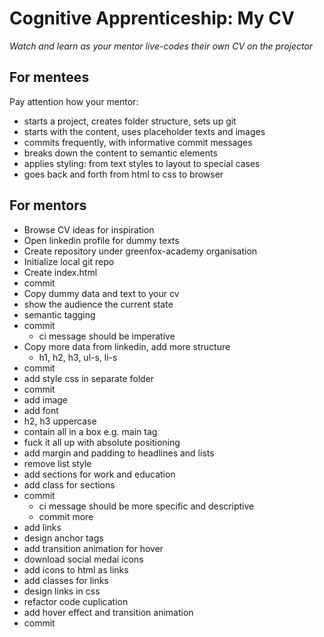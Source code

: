 # Cognitive Apprenticeship: My CV
*Watch and learn as your mentor live-codes their own CV on the projector*

## For mentees

Pay attention how your mentor:
- starts a project, creates folder structure, sets up git
- starts with the content, uses placeholder texts and images
- commits frequently, with informative commit messages
- breaks down the content to semantic elements
- applies styling: from text styles to layout to special cases
- goes back and forth from html to css to browser

## For mentors
- Browse CV ideas for inspiration
- Open linkedin profile for dummy texts
- Create repository under greenfox-academy organisation
- Initialize local git repo
- Create index.html
- commit
- Copy dummy data and text to your cv
- show the audience the current state
- semantic tagging
- commit
    - ci message should be imperative
- Copy more data from linkedin, add more structure
    - h1, h2, h3, ul-s, li-s
- commit
- add style css in separate folder
- commit
- add image
- add font
- h2, h3 uppercase
- contain all in a box e.g. main tag
- fuck it all up with absolute positioning
- add margin and padding to headlines and lists
- remove list style
- add sections for work and education
- add class for sections
- commit
    - ci message should be more specific and descriptive
    - commit more
- add links
- design anchor tags
- add transition animation for hover
- download social medai icons
- add icons to html as links
- add classes for links
- design links in css
- refactor code cuplication
- add hover effect and transition animation
- commit
